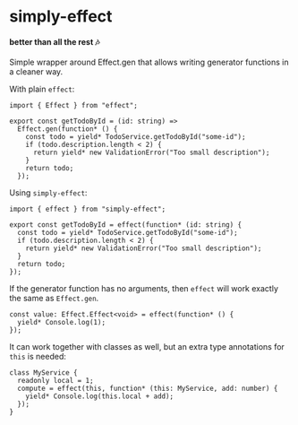 # simply-effect

#### better than all the rest 🎶

Simple wrapper around Effect.gen that allows writing generator functions in a cleaner way.

With plain `effect`:

```tsx
import { Effect } from "effect";

export const getTodoById = (id: string) =>
  Effect.gen(function* () {
    const todo = yield* TodoService.getTodoById("some-id");
    if (todo.description.length < 2) {
      return yield* new ValidationError("Too small description");
    }
    return todo;
  });
```

Using `simply-effect`:

```tsx
import { effect } from "simply-effect";

export const getTodoById = effect(function* (id: string) {
  const todo = yield* TodoService.getTodoById("some-id");
  if (todo.description.length < 2) {
    return yield* new ValidationError("Too small description");
  }
  return todo;
});
```

If the generator function has no arguments, then `effect` will work exactly the same as `Effect.gen`.

```tsx
const value: Effect.Effect<void> = effect(function* () {
  yield* Console.log(1);
});
```

It can work together with classes as well, but an extra type annotations for `this` is needed:

```tsx
class MyService {
  readonly local = 1;
  compute = effect(this, function* (this: MyService, add: number) {
    yield* Console.log(this.local + add);
  });
}
```
